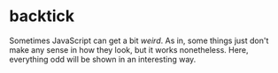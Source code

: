 # backtick
Sometimes JavaScript can get a bit *weird*. As in, some things just don't make any sense in how they look, but it works nonetheless. Here, everything odd will be shown in an interesting way.
